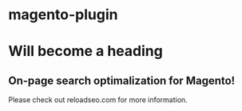 # magento-plugin

Will become a heading
==============

On-page search optimalization for Magento!
--------------
Please check out reloadseo.com for more information. 

